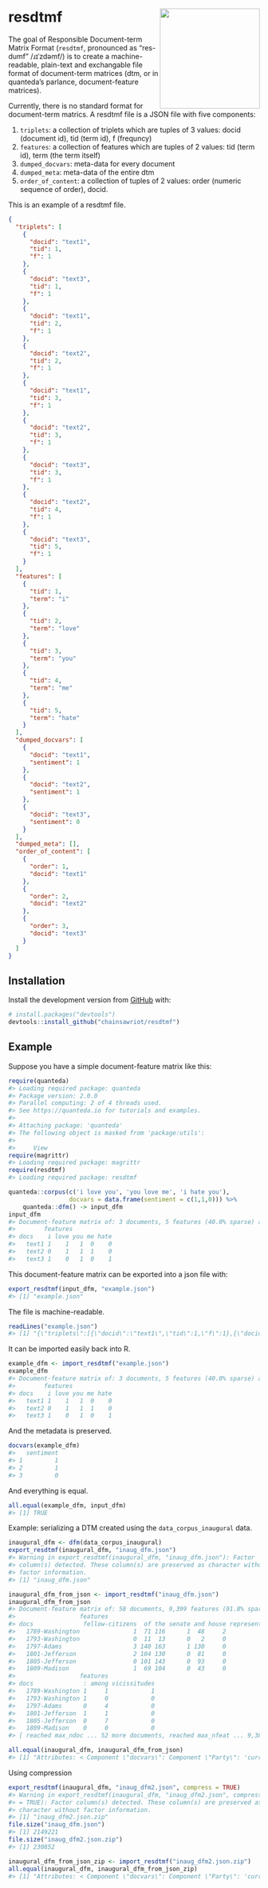 
<!-- README.md is generated from README.Rmd. Please edit that file -->

# resdtmf <img src="man/figures/resdtmf_logo.png" align="right" height="200" />

<!-- badges: start -->

<!-- badges: end -->

The goal of Responsible Document-term Matrix Format (`resdtmf`,
pronounced as “res-dumf” /ɹɪˈzdəmf/) is to create a machine-readable,
plain-text and exchangable file format of document-term matrices (dtm,
or in quanteda’s parlance, document-feature matrices).

Currently, there is no standard format for document-term matrics. A
resdtmf file is a JSON file with five components:

1.  `triplets`: a collection of triplets which are tuples of 3 values:
    docid (document id), tid (term id), f (frequncy)
2.  `features`: a collection of features which are tuples of 2 values:
    tid (term id), term (the term itself)
3.  `dumped_docvars`: meta-data for every document
4.  `dumped_meta`: meta-data of the entire dtm
5.  `order_of_content`: a collection of tuples of 2 values: order
    (numeric sequence of order), docid.

This is an example of a resdtmf file.

``` json
{
  "triplets": [
    {
      "docid": "text1",
      "tid": 1,
      "f": 1
    },
    {
      "docid": "text3",
      "tid": 1,
      "f": 1
    },
    {
      "docid": "text1",
      "tid": 2,
      "f": 1
    },
    {
      "docid": "text2",
      "tid": 2,
      "f": 1
    },
    {
      "docid": "text1",
      "tid": 3,
      "f": 1
    },
    {
      "docid": "text2",
      "tid": 3,
      "f": 1
    },
    {
      "docid": "text3",
      "tid": 3,
      "f": 1
    },
    {
      "docid": "text2",
      "tid": 4,
      "f": 1
    },
    {
      "docid": "text3",
      "tid": 5,
      "f": 1
    }
  ],
  "features": [
    {
      "tid": 1,
      "term": "i"
    },
    {
      "tid": 2,
      "term": "love"
    },
    {
      "tid": 3,
      "term": "you"
    },
    {
      "tid": 4,
      "term": "me"
    },
    {
      "tid": 5,
      "term": "hate"
    }
  ],
  "dumped_docvars": [
    {
      "docid": "text1",
      "sentiment": 1
    },
    {
      "docid": "text2",
      "sentiment": 1
    },
    {
      "docid": "text3",
      "sentiment": 0
    }
  ],
  "dumped_meta": [],
  "order_of_content": [
    {
      "order": 1,
      "docid": "text1"
    },
    {
      "order": 2,
      "docid": "text2"
    },
    {
      "order": 3,
      "docid": "text3"
    }
  ]
}
```

## Installation

Install the development version from [GitHub](https://github.com/) with:

``` r
# install.packages("devtools")
devtools::install_github("chainsawriot/resdtmf")
```

## Example

Suppose you have a simple document-feature matrix like this:

``` r
require(quanteda)
#> Loading required package: quanteda
#> Package version: 2.0.0
#> Parallel computing: 2 of 4 threads used.
#> See https://quanteda.io for tutorials and examples.
#> 
#> Attaching package: 'quanteda'
#> The following object is masked from 'package:utils':
#> 
#>     View
require(magrittr)
#> Loading required package: magrittr
require(resdtmf)
#> Loading required package: resdtmf

quanteda::corpus(c('i love you', 'you love me', 'i hate you'),
                 docvars = data.frame(sentiment = c(1,1,0))) %>%
    quanteda::dfm() -> input_dfm
input_dfm
#> Document-feature matrix of: 3 documents, 5 features (40.0% sparse) and 1 docvar.
#>        features
#> docs    i love you me hate
#>   text1 1    1   1  0    0
#>   text2 0    1   1  1    0
#>   text3 1    0   1  0    1
```

This document-feature matrix can be exported into a json file with:

``` r
export_resdtmf(input_dfm, "example.json")
#> [1] "example.json"
```

The file is machine-readable.

``` r
readLines("example.json")
#> [1] "{\"triplets\":[{\"docid\":\"text1\",\"tid\":1,\"f\":1},{\"docid\":\"text3\",\"tid\":1,\"f\":1},{\"docid\":\"text1\",\"tid\":2,\"f\":1},{\"docid\":\"text2\",\"tid\":2,\"f\":1},{\"docid\":\"text1\",\"tid\":3,\"f\":1},{\"docid\":\"text2\",\"tid\":3,\"f\":1},{\"docid\":\"text3\",\"tid\":3,\"f\":1},{\"docid\":\"text2\",\"tid\":4,\"f\":1},{\"docid\":\"text3\",\"tid\":5,\"f\":1}],\"features\":[{\"tid\":1,\"term\":\"i\"},{\"tid\":2,\"term\":\"love\"},{\"tid\":3,\"term\":\"you\"},{\"tid\":4,\"term\":\"me\"},{\"tid\":5,\"term\":\"hate\"}],\"dumped_docvars\":[{\"docid\":\"text1\",\"sentiment\":1},{\"docid\":\"text2\",\"sentiment\":1},{\"docid\":\"text3\",\"sentiment\":0}],\"dumped_meta\":[],\"order_of_content\":[{\"order\":1,\"docid\":\"text1\"},{\"order\":2,\"docid\":\"text2\"},{\"order\":3,\"docid\":\"text3\"}]}"
```

It can be imported easily back into R.

``` r
example_dfm <- import_resdtmf("example.json")
example_dfm
#> Document-feature matrix of: 3 documents, 5 features (40.0% sparse) and 1 docvar.
#>        features
#> docs    i love you me hate
#>   text1 1    1   1  0    0
#>   text2 0    1   1  1    0
#>   text3 1    0   1  0    1
```

And the metadata is preserved.

``` r
docvars(example_dfm)
#>   sentiment
#> 1         1
#> 2         1
#> 3         0
```

And everything is equal.

``` r
all.equal(example_dfm, input_dfm)
#> [1] TRUE
```

Example: serializing a DTM created using the `data_corpus_inaugural`
data.

``` r
inaugural_dfm <- dfm(data_corpus_inaugural)
export_resdtmf(inaugural_dfm, "inaug_dfm.json")
#> Warning in export_resdtmf(inaugural_dfm, "inaug_dfm.json"): Factor
#> column(s) detected. These column(s) are preserved as character without
#> factor information.
#> [1] "inaug_dfm.json"
```

``` r
inaugural_dfm_from_json <- import_resdtmf("inaug_dfm.json")
inaugural_dfm_from_json
#> Document-feature matrix of: 58 documents, 9,399 features (91.8% sparse) and 4 docvars.
#>                  features
#> docs              fellow-citizens  of the senate and house representatives
#>   1789-Washington               1  71 116      1  48     2               2
#>   1793-Washington               0  11  13      0   2     0               0
#>   1797-Adams                    3 140 163      1 130     0               2
#>   1801-Jefferson                2 104 130      0  81     0               0
#>   1805-Jefferson                0 101 143      0  93     0               0
#>   1809-Madison                  1  69 104      0  43     0               0
#>                  features
#> docs              : among vicissitudes
#>   1789-Washington 1     1            1
#>   1793-Washington 1     0            0
#>   1797-Adams      0     4            0
#>   1801-Jefferson  1     1            0
#>   1805-Jefferson  0     7            0
#>   1809-Madison    0     0            0
#> [ reached max_ndoc ... 52 more documents, reached max_nfeat ... 9,389 more features ]
```

``` r
all.equal(inaugural_dfm, inaugural_dfm_from_json)
#> [1] "Attributes: < Component \"docvars\": Component \"Party\": 'current' is not a factor >"
```

Using compression

``` r
export_resdtmf(inaugural_dfm, "inaug_dfm2.json", compress = TRUE)
#> Warning in export_resdtmf(inaugural_dfm, "inaug_dfm2.json", compress
#> = TRUE): Factor column(s) detected. These column(s) are preserved as
#> character without factor information.
#> [1] "inaug_dfm2.json.zip"
file.size("inaug_dfm.json")
#> [1] 2149221
file.size("inaug_dfm2.json.zip")
#> [1] 230852
```

``` r
inaugural_dfm_from_json_zip <- import_resdtmf("inaug_dfm2.json.zip")
all.equal(inaugural_dfm, inaugural_dfm_from_json_zip)
#> [1] "Attributes: < Component \"docvars\": Component \"Party\": 'current' is not a factor >"
```

